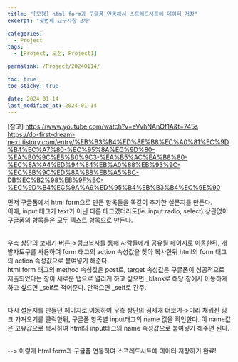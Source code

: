 ```yaml
---
title: "[모청] html form과 구글폼 연동해서 스프레드시트에 데이터 저장"
excerpt: "첫번째 요구사항 2차"

categories:
  - Project
tags:
  - [Project, 모청, Project1]

permalink: /Project/20240114/

toc: true
toc_sticky: true

date: 2024-01-14
last_modified_at: 2024-01-14
---
```


[참고] <https://www.youtube.com/watch?v=eVvhNAnOf1A&t=745s> <br>
<https://do-first-dream-next.tistory.com/entry/%EB%B3%B4%ED%8E%B8%EC%A0%81%EC%9D%B4%EC%A7%80-%EC%95%8A%EC%9D%80-%EA%B0%9C%EB%B0%9C3-%EA%B5%AC%EA%B8%80-%EC%8A%A4%ED%94%84%EB%A0%88%EB%93%9C-%EC%8B%9C%ED%8A%B8%EB%A5%BC-DB%EC%B2%98%EB%9F%BC-%EC%9D%B4%EC%9A%A9%ED%95%B4%EB%B3%B4%EC%9E%90><br>

먼저 구글폼에서 html form으로 만든 항목들을 똑같이 추가한 설문지를 만든다.<br>
이때, input 태그가 text가 아닌 다른 태그였더라도(ie. input:radio, select) 상관없이 구글폼의 항목들은 모두 텍스트 항목으로 만든다.<br><br>

우측 상단의 보내기 버튼->링크복사를 통해 사람들에게 공유될 페이지로 이동한뒤, 개발자도구를 사용하여 form 태그의 action 속성값을 찾아 복사한뒤 html의 form 태그의 action 속성값으로 붙여넣기 해준다.<br>
html form 태그의 method 속성값은 post로, target 속성값은 구글폼이 성공적으로 제출되었다는 창이 새로운 탭으로 열리게 하고 싶으면 _blank로 해당 창에서 이동하게 하고 싶으면 _self로 적어준다. 안적으면 _self로 간주.<br><br>

다시 설문지를 만들던 페이지로 이동하여 우측 상단의 점세개 더보기->미리 채워진 링크 가져오기를 클릭한뒤, 구글폼 항목별 input태그의 name 값을 확인한다. 이 name값은 고유값으로 복사하여 html의 input태그의 name 속성값으로 붙여넣기 해주면 된다.<br><br>

--> 이렇게 html form과 구글폼 연동하여 스프레드시트에 데이터 저장하기 완료!
